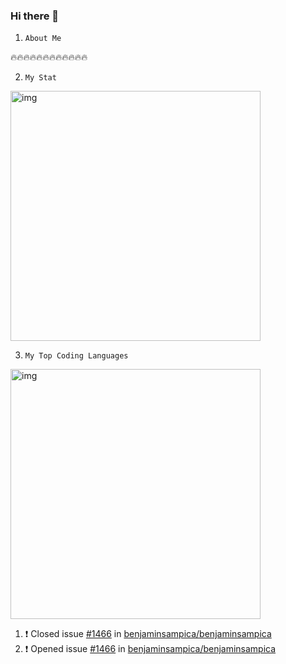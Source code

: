 ### Hi there 👋


1. `About Me`

🔥🔥🔥🔥🔥🔥🔥🔥🔥🔥🔥🔥

2. `My Stat`



<img src="https://github-readme-stats.vercel.app/api?username=nootifmemory&show_icons=true&theme=tokyonight&hide_title=true&line_height=32" alt="img" width="400" >

3. `My Top Coding Languages`

<img src="https://github-readme-stats.vercel.app/api/top-langs/?username=nootifmemory&theme=tokyonight&" alt="img" width="400" >


<!--START_SECTION:activity-->
1. ❗️ Closed issue [#1466](https://github.com/benjaminsampica/benjaminsampica/issues/1466) in [benjaminsampica/benjaminsampica](https://github.com/benjaminsampica/benjaminsampica)
2. ❗️ Opened issue [#1466](https://github.com/benjaminsampica/benjaminsampica/issues/1466) in [benjaminsampica/benjaminsampica](https://github.com/benjaminsampica/benjaminsampica)
<!--END_SECTION:activity-->
